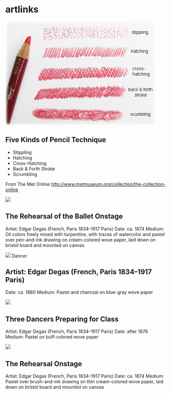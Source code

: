 # artlinks
![alt text](https://raw.githubusercontent.com/JaimeLynSchatz/artlinks/master/images/colored-pencil-techniques.jpg) 

## Five Kinds of Pencil Technique
* Stippling
* Hatching
* Cross-Hatching
* Back & Forth Stroke
* Scrumbling

From The Met Online http://www.metmuseum.org/collection/the-collection-online 

![](http://images.metmuseum.org/CRDImages/ep/original/DT1565.jpg)
## The Rehearsal of the Ballet Onstage
Artist: Edgar Degas (French, Paris 1834–1917 Paris)
Date: ca. 1874
Medium: Oil colors freely mixed with turpentine, with traces of watercolor and pastel over pen-and-ink drawing on cream-colored wove paper, laid down on bristol board and mounted on canvas

![](http://images.metmuseum.org/CRDImages/dp/original/DT4963.jpg)
Dancer
## Artist: Edgar Degas (French, Paris 1834–1917 Paris)
Date: ca. 1880
Medium: Pastel and charcoal on blue-gray wove paper

![](http://images.metmuseum.org/CRDImages/ep/original/DT245118.jpg)
## Three Dancers Preparing for Class
Artist: Edgar Degas (French, Paris 1834–1917 Paris)
Date: after 1878
Medium: Pastel on buff-colored wove paper

![](http://images.metmuseum.org/CRDImages/ep/original/DT1006.jpg)
## The Rehearsal Onstage
Artist: Edgar Degas (French, Paris 1834–1917 Paris)
Date: ca. 1874
Medium: Pastel over brush-and-ink drawing on thin cream-colored wove paper, laid down on bristol board and mounted on canvas



